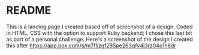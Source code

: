 # README

This is a landing page I created based off of screenshot of a design. Coded in HTML, CSS with the option to support Ruby backend; I chose this last bit as part of a personal challenge. 
Here's a screenshot of the design I created this after https://app.box.com/s/m7l1izgf285pe263qfv4i3rz04o1h8dr

